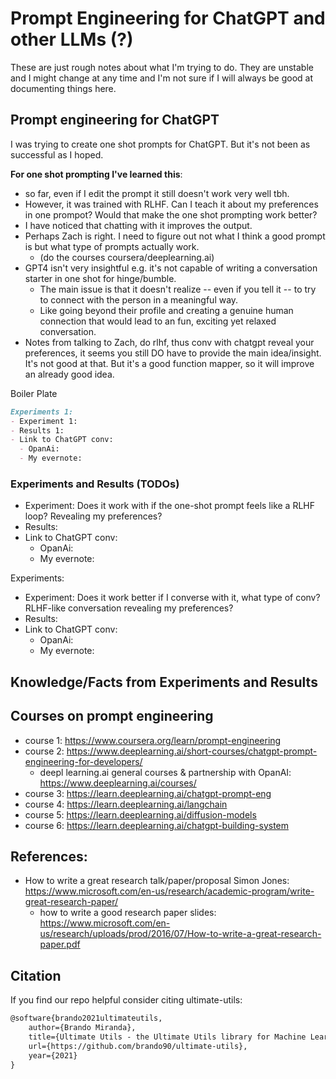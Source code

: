 # Prompt Engineering for ChatGPT and other LLMs (?)

These are just rough notes about what I'm trying to do. They are unstable and I might change at any time and
I'm not sure if I will always be good at documenting things here. 

## Prompt engineering for ChatGPT

I was trying to create one shot prompts for ChatGPT. 
But it's not been as successful as I hoped. 

**For one shot prompting I've learned this**:
- so far, even if I edit the prompt it still doesn't work very well tbh.
- However, it was trained with RLHF. Can I teach it about my preferences in one prompot? Would that make the one
  shot prompting work better?
- I have noticed that chatting with it improves the output.
- Perhaps Zach is right. I need to figure out not what I think a good prompt is but what type of prompts actually work.
  - (do the courses coursera/deeplearning.ai)
- GPT4 isn't very insightful e.g. it's not capable of writing a conversation starter in one shot for hinge/bumble. 
  - The main issue is that it doesn't realize -- even if you tell it -- to try to connect with the person in a meaningful way.
  - Like going beyond their profile and creating a genuine human connection that would lead to an fun, exciting yet relaxed conversation. 
- Notes from talking to Zach, do rlhf, thus conv with chatgpt reveal your preferences, it seems you still DO have to provide the main idea/insight. It's not good at that. But it's a good function mapper, so it will improve an already good idea. 

Boiler Plate
```markdown
Experiments 1:
- Experiment 1:
- Results 1: 
- Link to ChatGPT conv:
  - OpanAi:
  - My evernote:
```

[//]: # (TODO: maybe start writing a paper?)
### Experiments and Results (TODOs)

- Experiment: Does it work with if the one-shot prompt feels like a RLHF loop? Revealing my preferences?
- Results: 
- Link to ChatGPT conv:
  - OpanAi:
  - My evernote:

Experiments:
- Experiment: Does it work better if I converse with it, what type of conv? 
  RLHF-like conversation revealing my preferences?
- Results: 
- Link to ChatGPT conv:
  - OpanAi:
  - My evernote:

## Knowledge/Facts from Experiments and Results


## Courses on prompt engineering

- course 1: https://www.coursera.org/learn/prompt-engineering
- course 2: https://www.deeplearning.ai/short-courses/chatgpt-prompt-engineering-for-developers/
  - deepl learning.ai general courses & partnership with OpanAI: https://www.deeplearning.ai/courses/
- course 3: https://learn.deeplearning.ai/chatgpt-prompt-eng
- course 4: https://learn.deeplearning.ai/langchain
- course 5: https://learn.deeplearning.ai/diffusion-models
- course 6: https://learn.deeplearning.ai/chatgpt-building-system

## References:

- How to write a great research talk/paper/proposal Simon Jones: https://www.microsoft.com/en-us/research/academic-program/write-great-research-paper/
  - how to write a good research paper slides: https://www.microsoft.com/en-us/research/uploads/prod/2016/07/How-to-write-a-great-research-paper.pdf


## Citation
If you find our repo helpful consider citing ultimate-utils:
```latex
@software{brando2021ultimateutils,
    author={Brando Miranda},
    title={Ultimate Utils - the Ultimate Utils library for Machine Learning and Artificial Intelligence},
    url={https://github.com/brando90/ultimate-utils},
    year={2021}
}
```
